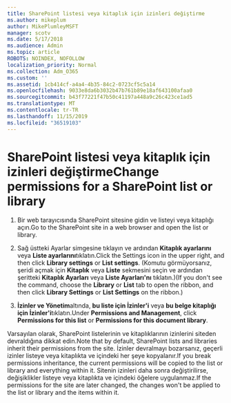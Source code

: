 ```yaml
---
title: SharePoint listesi veya kitaplık için izinleri değiştirme
ms.author: mikeplum
author: MikePlumleyMSFT
manager: scotv
ms.date: 5/17/2018
ms.audience: Admin
ms.topic: article
ROBOTS: NOINDEX, NOFOLLOW
localization_priority: Normal
ms.collection: Adm_O365
ms.custom: ''
ms.assetid: 1cb414cf-a4a4-4b35-84c2-0723cf5c5a14
ms.openlocfilehash: 9033e8da6b3032b47b761b89e18af643100afaa0
ms.sourcegitcommit: b43f77221f47b50c41197a448a9c26c423ce1ad5
ms.translationtype: MT
ms.contentlocale: tr-TR
ms.lasthandoff: 11/15/2019
ms.locfileid: "36519103"
---
```

# <a name="change-permissions-for-a-sharepoint-list-or-library"></a><span data-ttu-id="cc1d2-102">SharePoint listesi veya kitaplık için izinleri değiştirme</span><span class="sxs-lookup"><span data-stu-id="cc1d2-102">Change permissions for a SharePoint list or library</span></span>

1. <span data-ttu-id="cc1d2-103">Bir web tarayıcısında SharePoint sitesine gidin ve listeyi veya kitaplığı açın.</span><span class="sxs-lookup"><span data-stu-id="cc1d2-103">Go to the SharePoint site in a web browser and open the list or library.</span></span>
    
2. <span data-ttu-id="cc1d2-104">Sağ üstteki Ayarlar simgesine tıklayın ve ardından **Kitaplık ayarlarını** veya **Liste ayarlarını**tıklatın.</span><span class="sxs-lookup"><span data-stu-id="cc1d2-104">Click the Settings icon in the upper right, and then click **Library settings** or **List settings**.</span></span> <span data-ttu-id="cc1d2-105">(Komutu görmüyorsanız, şeridi açmak için **Kitaplık** veya **Liste** sekmesini seçin ve ardından şeritteki **Kitaplık Ayarları** veya **Liste Ayarları'nı** tıklatın.)</span><span class="sxs-lookup"><span data-stu-id="cc1d2-105">(If you don't see the command, choose the **Library** or **List** tab to open the ribbon, and then click **Library Settings** or **List Settings** on the ribbon.)</span></span> 
    
3. <span data-ttu-id="cc1d2-106">**İzinler ve Yönetim**altında, **bu liste için İzinler'i** veya **bu belge kitaplığı için İzinler'i**tıklatın.</span><span class="sxs-lookup"><span data-stu-id="cc1d2-106">Under **Permissions and Management**, click **Permissions for this list** or **Permissions for this document library**.</span></span>
    
<span data-ttu-id="cc1d2-107">Varsayılan olarak, SharePoint listelerinin ve kitaplıklarının izinlerini siteden devraldığına dikkat edin.</span><span class="sxs-lookup"><span data-stu-id="cc1d2-107">Note that by default, SharePoint lists and libraries inherit their permissions from the site.</span></span> <span data-ttu-id="cc1d2-108">İzinler devralmayı bozarsanız, geçerli izinler listeye veya kitaplıkta ve içindeki her şeye kopyalanır.</span><span class="sxs-lookup"><span data-stu-id="cc1d2-108">If you break permissions inheritance, the current permissions will be copied to the list or library and everything within it.</span></span> <span data-ttu-id="cc1d2-109">Sitenin izinleri daha sonra değiştirilirse, değişiklikler listeye veya kitaplıkta ve içindeki öğelere uygulanmaz.</span><span class="sxs-lookup"><span data-stu-id="cc1d2-109">If the permissions for the site are later changed, the changes won't be applied to the list or library and the items within it.</span></span>
  

